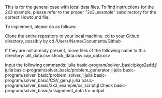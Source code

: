 This is for the general case with local data files. To find instructions for the 2x3 example, 
please refer to the proper "2x3_example" subdirectory for the correct Howto.md file.

To implement, please do as follows:

Clone the entire repository to your local machine.
cd to your Github directory, possibly by cd /Users/Name/Documents/Github

If they are not already present, move files of the following name to this directory:
util_data.csv
shock_data.csv
cap_data.csv

input the following commands:
julia basic-program/solver_basic/pkgs2add.jl
julia basic-program/solver_basic/problem_generator.jl
julia basic-program/solver_basic/problem_solver.jl
julia basic-program/solver_basic/CSV_gen.jl
julia basic-program/solver_basic/2x3_example/cs_script.jl
Check basic-program/solver_basic/assignment_data for output
